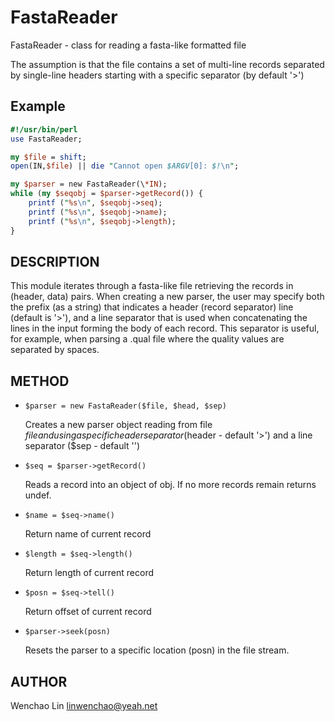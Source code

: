 # FastaReader

FastaReader - class for reading a fasta-like formatted file

The assumption is that the file contains a set of multi-line records separated by single-line headers starting with a specific separator (by default '>')

## Example

```perl
#!/usr/bin/perl
use FastaReader;

my $file = shift;
open(IN,$file) || die "Cannot open $ARGV[0]: $!\n";

my $parser = new FastaReader(\*IN);
while (my $seqobj = $parser->getRecord()) {
    printf ("%s\n", $seqobj->seq);
    printf ("%s\n", $seqobj->name);
    printf ("%s\n", $seqobj->length); 
}
```

## DESCRIPTION

This module iterates through a fasta-like file retrieving the records in 
(header, data) pairs. When creating a new parser, the user may specify
both the prefix (as a string) that indicates a header (record separator) line
(default is '>'), and a line separator that is used when concatenating the
lines in the input forming the body of each record.  This separator is useful,
for example, when parsing a .qual file where the quality values are separated
by spaces.

## METHOD

- `$parser = new FastaReader($file, $head, $sep)`

    Creates a new parser object reading from file $file and using a specific
    header separator ($header - default '>') and a line separator 
    ($sep - default '')

- `$seq = $parser->getRecord()`

    Reads a record into an object of obj. If no more records remain returns undef.

- `$name = $seq->name()`

    Return name of current record

- `$length = $seq->length()`

    Return length of current record

- `$posn = $seq->tell()`

    Return offset of current record

- `$parser->seek(posn)`

    Resets the parser to a specific location (posn) in the file stream.

## AUTHOR

Wenchao Lin <linwenchao@yeah.net>
